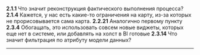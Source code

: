**2.1.1** Что значит реконструкция фактического выполнения процесса?
**2.1.4** Кажется, у нас есть какие-то ограничения на карту, из-за которых не прорисовывается сама карта.
**2.2.21** Аналогично первому пункту
**2.3.4** Обогащать, это использовать совсем новые виджеты, которых еще нет в системе, или добавлять на холст в BI готовые
**2.3.14** Что значит фильтрация по атрибуту модели данных?

****